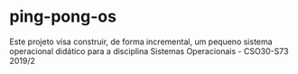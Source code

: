 # ping-pong-os
Este projeto visa construir, de forma incremental, um pequeno sistema operacional didático para a disciplina Sistemas Operacionais - CSO30-S73 2019/2
